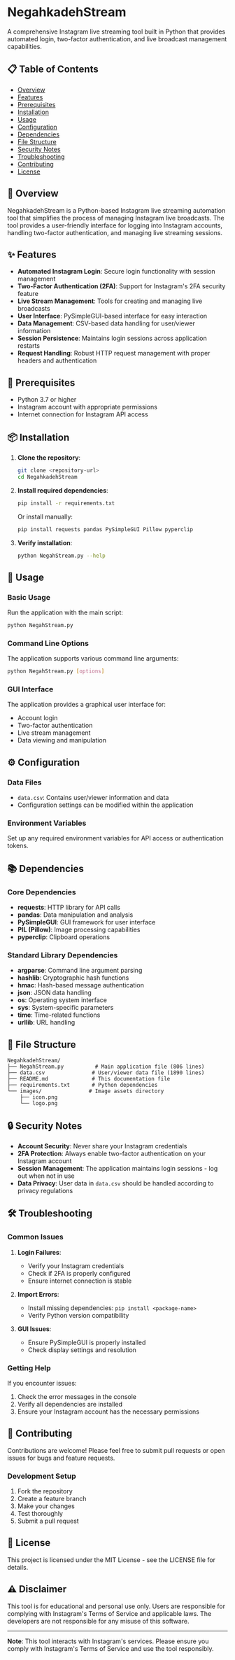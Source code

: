 # NegahkadehStream

A comprehensive Instagram live streaming tool built in Python that provides automated login, two-factor authentication, and live broadcast management capabilities.

## 📋 Table of Contents

- [Overview](#overview)
- [Features](#features)
- [Prerequisites](#prerequisites)
- [Installation](#installation)
- [Usage](#usage)
- [Configuration](#configuration)
- [Dependencies](#dependencies)
- [File Structure](#file-structure)
- [Security Notes](#security-notes)
- [Troubleshooting](#troubleshooting)
- [Contributing](#contributing)
- [License](#license)

## 🎯 Overview

NegahkadehStream is a Python-based Instagram live streaming automation tool that simplifies the process of managing Instagram live broadcasts. The tool provides a user-friendly interface for logging into Instagram accounts, handling two-factor authentication, and managing live streaming sessions.

## ✨ Features

- **Automated Instagram Login**: Secure login functionality with session management
- **Two-Factor Authentication (2FA)**: Support for Instagram's 2FA security feature
- **Live Stream Management**: Tools for creating and managing live broadcasts
- **User Interface**: PySimpleGUI-based interface for easy interaction
- **Data Management**: CSV-based data handling for user/viewer information
- **Session Persistence**: Maintains login sessions across application restarts
- **Request Handling**: Robust HTTP request management with proper headers and authentication

## 🔧 Prerequisites

- Python 3.7 or higher
- Instagram account with appropriate permissions
- Internet connection for Instagram API access

## 📦 Installation

1. **Clone the repository**:
   ```bash
   git clone <repository-url>
   cd NegahkadehStream
   ```

2. **Install required dependencies**:
   ```bash
   pip install -r requirements.txt
   ```

   Or install manually:
   ```bash
   pip install requests pandas PySimpleGUI Pillow pyperclip
   ```

3. **Verify installation**:
   ```bash
   python NegahStream.py --help
   ```

## 🚀 Usage

### Basic Usage

Run the application with the main script:

```bash
python NegahStream.py
```

### Command Line Options

The application supports various command line arguments:

```bash
python NegahStream.py [options]
```

### GUI Interface

The application provides a graphical user interface for:
- Account login
- Two-factor authentication
- Live stream management
- Data viewing and manipulation

## ⚙️ Configuration

### Data Files

- `data.csv`: Contains user/viewer information and data
- Configuration settings can be modified within the application

### Environment Variables

Set up any required environment variables for API access or authentication tokens.

## 📚 Dependencies

### Core Dependencies

- **requests**: HTTP library for API calls
- **pandas**: Data manipulation and analysis
- **PySimpleGUI**: GUI framework for user interface
- **PIL (Pillow)**: Image processing capabilities
- **pyperclip**: Clipboard operations

### Standard Library Dependencies

- **argparse**: Command line argument parsing
- **hashlib**: Cryptographic hash functions
- **hmac**: Hash-based message authentication
- **json**: JSON data handling
- **os**: Operating system interface
- **sys**: System-specific parameters
- **time**: Time-related functions
- **urllib**: URL handling

## 📁 File Structure

```
NegahkadehStream/
├── NegahStream.py          # Main application file (806 lines)
├── data.csv               # User/viewer data file (1890 lines)
├── README.md              # This documentation file
├── requirements.txt       # Python dependencies
└── images/               # Image assets directory
    ├── icon.png
    └── logo.png
```

## 🔒 Security Notes

- **Account Security**: Never share your Instagram credentials
- **2FA Protection**: Always enable two-factor authentication on your Instagram account
- **Session Management**: The application maintains login sessions - log out when not in use
- **Data Privacy**: User data in `data.csv` should be handled according to privacy regulations

## 🛠️ Troubleshooting

### Common Issues

1. **Login Failures**:
   - Verify your Instagram credentials
   - Check if 2FA is properly configured
   - Ensure internet connection is stable

2. **Import Errors**:
   - Install missing dependencies: `pip install <package-name>`
   - Verify Python version compatibility

3. **GUI Issues**:
   - Ensure PySimpleGUI is properly installed
   - Check display settings and resolution

### Getting Help

If you encounter issues:
1. Check the error messages in the console
2. Verify all dependencies are installed
3. Ensure your Instagram account has the necessary permissions

## 🤝 Contributing

Contributions are welcome! Please feel free to submit pull requests or open issues for bugs and feature requests.

### Development Setup

1. Fork the repository
2. Create a feature branch
3. Make your changes
4. Test thoroughly
5. Submit a pull request

## 📄 License

This project is licensed under the MIT License - see the LICENSE file for details.

## ⚠️ Disclaimer

This tool is for educational and personal use only. Users are responsible for complying with Instagram's Terms of Service and applicable laws. The developers are not responsible for any misuse of this software.

---

**Note**: This tool interacts with Instagram's services. Please ensure you comply with Instagram's Terms of Service and use the tool responsibly.
